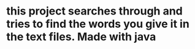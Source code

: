 # this project searches through and tries to find the words you give it in the text files. Made with java
